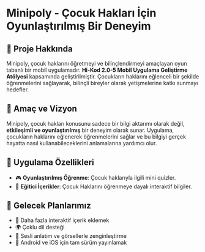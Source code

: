 # Minipoly - Çocuk Hakları İçin Oyunlaştırılmış Bir Deneyim

## 📌 Proje Hakkında
Minipoly, çocuk haklarını öğretmeyi ve bilinçlendirmeyi amaçlayan oyun tabanlı bir mobil uygulamadır. **Hi-Kod 2.0-5 Mobil Uygulama Geliştirme Atölyesi** kapsamında geliştirilmiştir. Çocukların haklarını eğlenceli bir şekilde öğrenmelerini sağlayarak, bilinçli bireyler olarak yetişmelerine katkı sunmayı hedefler.

## 🎯 Amaç ve Vizyon
Minipoly, çocuk hakları konusunu sadece bir bilgi aktarımı olarak değil, **etkileşimli ve oyunlaştırılmış** bir deneyim olarak sunar. Uygulama, çocukların haklarını eğlenerek öğrenmelerini sağlar ve bu bilgiyi gerçek hayatta nasıl kullanabileceklerini anlamalarına yardımcı olur.

## 🚀 Uygulama Özellikleri
- 🎮 **Oyunlaştırılmış Öğrenme**: Çocuk haklarıyla ilgili mini quizler.
- 📖 **Eğitici İçerikler**: Çocuk Haklarını öğrenmeye dayalı interaktif bilgiler.
  

## 📌 Gelecek Planlarımız
- 🚀 Daha fazla interaktif içerik eklemek
- 🌍 Çoklu dil desteği
- 🎤 Sesli anlatım ve görsellerle zenginleştirme
- 📱 Android ve iOS için tam sürüm yayınlamak

